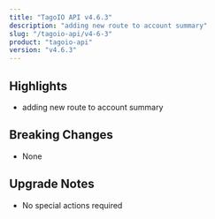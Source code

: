 ```yaml
---
title: "TagoIO API v4.6.3"
description: "adding new route to account summary"
slug: "/tagoio-api/v4-6-3"
product: "tagoio-api"
version: "v4.6.3"
---
```


## Highlights

- adding new route to account summary

## Breaking Changes

- None

## Upgrade Notes

- No special actions required

